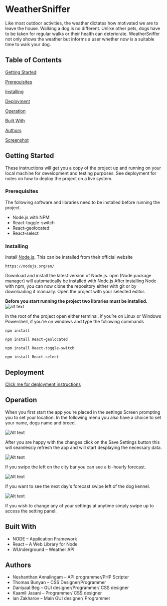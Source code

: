 # WeatherSniffer
Like most outdoor activities, the weather dictates how motivated we are to leave the house. Walking a dog is no different.
Unlike other pets, dogs have to be taken for regular walks or their health can deteriorate.
WeatherSniffer not only shows the weather but informs a user whether now is a suitable time to walk your dog.


## Table of Contents
[Getting Started](https://github.research.its.qmul.ac.uk/ec16492/WeatherApp/tree/GUI#getting-started)

[Prerequisites](https://github.research.its.qmul.ac.uk/ec16492/WeatherApp/tree/GUI#prerequisites)

[Installing](https://github.research.its.qmul.ac.uk/ec16492/WeatherApp/tree/GUI#installing)

[Deployment](https://github.research.its.qmul.ac.uk/ec16492/WeatherApp/tree/GUI#deployment)

[Operation](https://github.research.its.qmul.ac.uk/ec16492/WeatherApp/tree/GUI#operation)

[Built With](https://github.research.its.qmul.ac.uk/ec16492/WeatherApp/tree/GUI#getting-started)

[Authors](https://github.research.its.qmul.ac.uk/ec16492/WeatherApp/tree/GUI#authors)

[Screenshot](https://github.research.its.qmul.ac.uk/ec16492/WeatherApp/tree/GUI#screenshot)




## Getting Started
These instructions will get you a copy of the project up and running on your local machine for development and testing purposes.
See deployment for notes on how to deploy the project on a live system.

### Prerequisites
The following software and libraries need to be installed before running the project.
*	Node.js with NPM
*	React-toggle-switch
*	React-geolocated
*   React-select

### Installing
Install [Node.js](https://nodejs.org/en/). This can be installed from their official website

``https://nodejs.org/en/``

Download and install the latest version of Node.js. npm (Node package manager) will automatically be installed with Node.js
After installing Node with npm, you can now clone the repository either with git or by downloading it manually.
Open the project with your selected editor.

**Before you start running the project two libraries must be installed.** ![alt text](https://i.imgur.com/lEzdWWo.png "!!" )


In the root of the project open either terminal, if you’re on Linux or Windows Powershell, if you’re on windows and type the following commands

`` npm install ``

`` npm install React-geolocated ``

`` npm install React-toggle-switch ``

`` npm install React-select ``

## Deployment
[Click me for deployment instructions](https://coderjourney.com/tutorials/how-to-deploy-a-react-application/)

## Operation

When you first start the app you're placed in the settings Screen prompting you to set your location.
In the following menu you also have a choice to set your name, dogs name and breed.

![Alt text](https://i.imgur.com/0XNbTUP.png "Guide Image 1")

After you are happy with the changes click on the Save Settings button this will seamlessly refresh the app and will start desplaying the
necessary data.

![Alt text](https://i.imgur.com/owgOZIg.png "Guide Image 2")

If you swipe the left on the city bar you can see a bi-hourly forecast.

![Alt text](https://i.imgur.com/rLhQlhY.png "Guide Image 3")

If you want to see the next day's forecast swipe left of the dog kennel.

![Alt text](https://i.imgur.com/jScNuCo.png "Guide Image 4")

If you wish to change any of your settings at anytime simply swipe up to access the setting panel.

## Built With

*	NODE – Application Framework
*	React – A Web Library for Node
*	WUnderground – Weather API

## Authors
*	Neshanthan Annalingam – API programmer/PHP Scripter
*	Thomas Bunyan – CSS Designer/Programmer
*	Daniyaal Beg –  GUI designer/Programmer/ CSS designer
*	Kaamil Jasani – Programmer/ CSS designer
*	Ian Zakharov –  Main GUI designer/ Programmer
